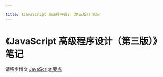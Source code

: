 ```yaml
---

title: 《JavaScript 高级程序设计（第三版）》笔记
---
```


# 《JavaScript 高级程序设计（第三版）》笔记

请移步博文 [JavaScript 要点](https://zhictory.github.io/2018/08/20/es5-key.html)